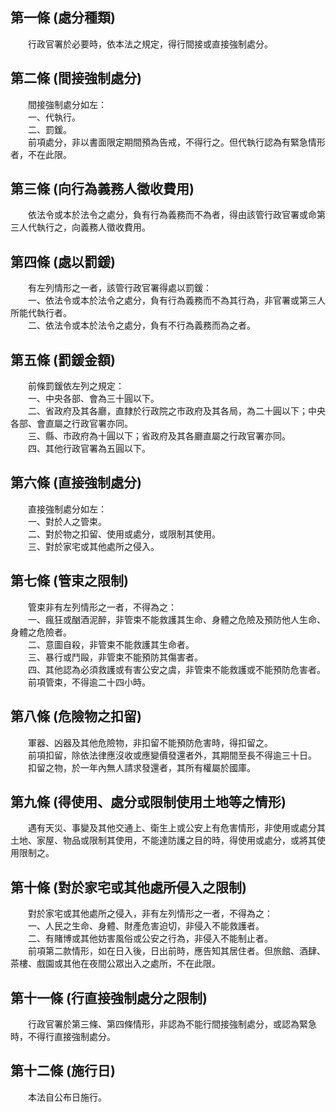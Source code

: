 第一條 (處分種類)
-----------------
　　行政官署於必要時，依本法之規定，得行間接或直接強制處分。  


第二條 (間接強制處分)
---------------------
　　間接強制處分如左：  
　　一、代執行。  
　　二、罰鍰。  
　　前項處分，非以書面限定期間預為告戒，不得行之。但代執行認為有緊急情形者，不在此限。  


第三條 (向行為義務人徵收費用)
-----------------------------
　　依法令或本於法令之處分，負有行為義務而不為者，得由該管行政官署或命第三人代執行之，向義務人徵收費用。  


第四條 (處以罰鍰)
-----------------
　　有左列情形之一者，該管行政官署得處以罰鍰：  
　　一、依法令或本於法令之處分，負有行為義務而不為其行為，非官署或第三人所能代執行者。  
　　二、依法令或本於法令之處分，負有不行為義務而為之者。  


第五條 (罰鍰金額)
-----------------
　　前條罰鍰依左列之規定：  
　　一、中央各部、會為三十圓以下。  
　　二、省政府及其各廳，直隸於行政院之市政府及其各局，為二十圓以下；中央各部、會直屬之行政官署亦同。  
　　三、縣、市政府為十圓以下；省政府及其各廳直屬之行政官署亦同。  
　　四、其他行政官署為五圓以下。  


第六條 (直接強制處分)
---------------------
　　直接強制處分如左：  
　　一、對於人之管束。  
　　二、對於物之扣留、使用或處分，或限制其使用。  
　　三、對於家宅或其他處所之侵入。  


第七條 (管束之限制)
-------------------
　　管束非有左列情形之一者，不得為之：  
　　一、瘋狂或酗酒泥醉，非管束不能救護其生命、身體之危險及預防他人生命、身體之危險者。  
　　二、意圖自殺，非管束不能救護其生命者。  
　　三、暴行或鬥毆，非管束不能預防其傷害者。  
　　四、其他認為必須救護或有害公安之虞，非管束不能救護或不能預防危害者。  
　　前項管束，不得逾二十四小時。  


第八條 (危險物之扣留)
---------------------
　　軍器、凶器及其他危險物，非扣留不能預防危害時，得扣留之。  
　　前項扣留，除依法律應沒收或應變價發還者外，其期間至長不得逾三十日。  
　　扣留之物，於一年內無人請求發還者，其所有權屬於國庫。  


第九條 (得使用、處分或限制使用土地等之情形)
-------------------------------------------
　　遇有天災、事變及其他交通上、衛生上或公安上有危害情形，非使用或處分其土地、家屋、物品或限制其使用，不能達防護之目的時，得使用或處分，或將其使用限制之。  


第十條 (對於家宅或其他處所侵入之限制)
-------------------------------------
　　對於家宅或其他處所之侵入，非有左列情形之一者，不得為之：  
　　一、人民之生命、身體、財產危害迫切，非侵入不能救護者。  
　　二、有賭博或其他妨害風俗或公安之行為，非侵入不能制止者。  
　　前項第二款情形，如在日入後，日出前時，應告知其居住者。但旅館、酒肆、茶樓、戲園或其他在夜間公眾出入之處所，不在此限。  


第十一條 (行直接強制處分之限制)
-------------------------------
　　行政官署於第三條、第四條情形，非認為不能行間接強制處分，或認為緊急時，不得行直接強制處分。  


第十二條 (施行日)
-----------------
　　本法自公布日施行。